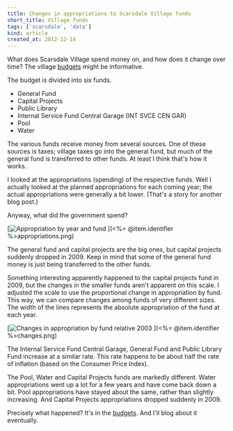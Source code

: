 ```yaml
---
title: Changes in appropriations to Scarsdale Village funds
short_title: Village funds
tags: ['scarsdale', 'data']
kind: article
created_at: 2012-12-14
---
```


What does Scarsdale Village spend money on, and how does it change over time?
The village [budgets](http://www.scarsdale.com/Home/Departments/VillageTreasurer.aspx)
might be informative.

The budget is divided into six funds.

* General Fund
* Capital Projects
* Public Library
* Internal Service Fund Central Garage (INT SVCE CEN GAR)
* Pool
* Water

The various funds receive money from several sources. One of these sources is
taxes; village taxes go into the general fund, but much of the general fund is
transferred to other funds. At least I think that's how it works.

I looked at the appropriations (spending) of the respective funds. Well I
actually looked at the planned appropriations for each coming year; the actual
appropriations were generally a bit lower. (That's a story for another blog post.)

Anyway, what did the government spend?

[<img alt="Appropriation by year and fund"
      src="<%= @item.identifier %>appropriations.png"
      class="wide" />
](<%= @item.identifier %>appropriations.png)

The general fund and capital projects are the big ones, but capital projects
suddenly dropped in 2009. Keep in mind that some of the general fund money is
just being transferred to the other funds.

Something interesting apparently happened to the capital projects fund in 2009,
but the changes in the smaller funds aren't apparent on this scale. I adjusted
the scale to use the proportional change in appropriation by fund. This way,
we can compare changes among funds of very different sizes. The width of the
lines represents the absolute appropriation of the fund at each year.

[<img alt="Changes in appropriation by fund relative 2003"
      src="<%= @item.identifier %>changes.png"
      class="wide" />
](<%= @item.identifier %>changes.png)

The Internal Service Fund Central Garage, General Fund and Public Library Fund increase at a similar rate.
This rate happens to be about half the rate of inflation (based on the Consumer
Price Index).

The Pool, Water and Capital Projects funds are markedly different.
Water appropriations went up a lot for a few years and have come back down a bit.
Pool appropriations have stayed about the same, rather than slightly increasing.
And Capital Projects appropriations dropped suddenly in 2009.

Precisely what happened? It's in the
[budgets](https://github.com/tlevine/scarsdale-data/tree/master/budget).
And I'll blog about it eventually.

